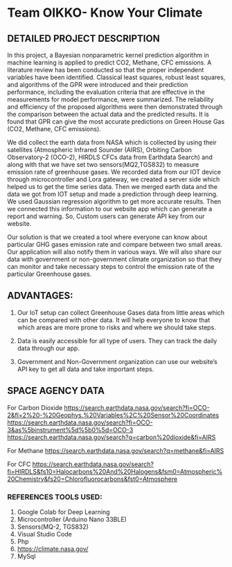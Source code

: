 <h1> <b>Team OIKKO- </b> Know Your Climate</h1>

## DETAILED PROJECT DESCRIPTION

In this project, a Bayesian nonparametric kernel prediction algorithm in machine learning is applied to predict CO2, Methane, CFC emissions. A literature review has been conducted so that the proper independent variables have been identified. Classical least squares, robust least squares, and algorithms of the GPR were introduced and their prediction performance, including the evaluation criteria that are effective in the measurements for model performance, were summarized. The reliability and efficiency of the proposed algorithms were then demonstrated through the comparison between the actual data and the predicted results. It is found that GPR can give the most accurate predictions on Green House Gas (CO2, Methane, CFC emissions).

We did collect the earth data from NASA which is collected by using their satellites (Atmospheric Infrared Sounder (AIRS), Orbiting Carbon Observatory-2 (OCO-2), HIRDLS CFCs data from Earthdata Search) and along with that we have set two sensors(MQ2,TGS832) to measure emission rate of greenhouse gases. We recorded data from our IOT device through microcontroller and Lora gateway, we created a server side which helped us to get the time series data.
Then we merged earth data and the data we got from IOT setup and made a prediction through deep learning. We used Gaussian regression algorithm to get more accurate results. Then we connected this information to our website app which can generate a report and warning. So, Custom users can generate API key from our website.

Our solution is that we created a tool where everyone can know about particular GHG gases emission rate and compare between two small areas. Our application will also notify them in various ways. We will also share our data with government or non-government climate organization so that they can monitor and take necessary steps to control the emission rate of the particular Greenhouse gases.

## ADVANTAGES:
1. Our IoT setup can collect Greenhouse Gases data from little areas which can be compared with other data. It will help everyone to know that which areas are more prone to risks and where we should take steps.

2. Data is easily accessible for all type of users. They can track the daily data through our app.

3. Government and Non-Government organization can use our website’s API key to get all data and take important steps.


## SPACE AGENCY DATA

For Carbon Dioxide 
https://search.earthdata.nasa.gov/search?fi=OCO-2&fl=2%20-%20Geophys.%20Variables%2C%20Sensor%20Coordinates
https://search.earthdata.nasa.gov/search?fi=OCO-3&as%5binstrument%5d%5b0%5d=OCO-3
https://search.earthdata.nasa.gov/search?q=carbon%20dioxide&fi=AIRS

For Methane 
https://search.earthdata.nasa.gov/search?q=methane&fi=AIRS

For CFC 
https://search.earthdata.nasa.gov/search?fi=HIRDLS&fs10=Halocarbons%20And%20Halogens&fsm0=Atmospheric%20Chemistry&fs20=Chlorofluorocarbons&fst0=Atmosphere


### REFERENCES TOOLS USED:
 1. Google Colab for Deep Learning
 2. Microcontroller (Arduino Nano 33BLE)
 3. Sensors(MQ-2, TGS832)
 4. Visual Studio Code 
 5. Php
 6. https://climate.nasa.gov/
 7. MySql


